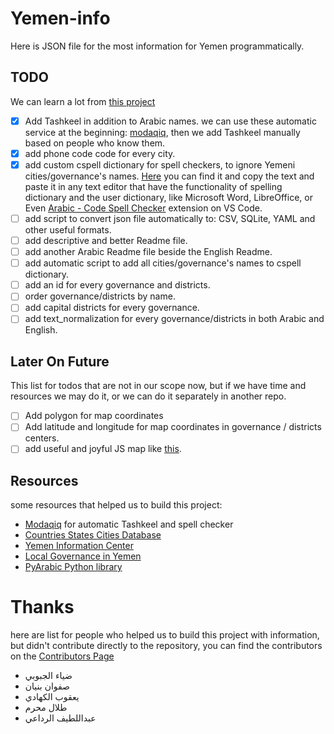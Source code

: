 # Yemen-info

Here is JSON file for the most information for Yemen programmatically.

## TODO

We can learn a lot from [this project](https://github.com/dr5hn/countries-states-cities-database)

- [x] Add Tashkeel in addition to Arabic names. we can use these automatic service at the beginning: [modaqiq](https://dictionary.alc.ae/modaqiq), then we add Tashkeel manually based on people who know them.
- [x] add phone code code for every city.
- [x] add custom cspell dictionary for spell checkers, to ignore Yemeni cities/governance's names. [Here](https://github.com/Yemeni-Open-Source/Yemen-info/blob/main/.cspell/custom-dictionary-workspace.txt) you can find it and copy the text and paste it in any text editor that have the functionality of spelling dictionary and the user dictionary, like Microsoft Word, LibreOffice, or Even [Arabic - Code Spell Checker](https://marketplace.visualstudio.com/items?itemName=streetsidesoftware.code-spell-checker-arabic) extension on VS Code.
- [ ] add script to convert json file automatically to: CSV, SQLite, YAML and other useful formats.
- [ ] add descriptive and better Readme file.
- [ ] add another Arabic Readme file beside the English Readme.
- [ ] add automatic script to add all cities/governance's names to cspell dictionary.
- [ ] add an id for every governance and districts.
- [ ] order governance/districts by name.
- [ ] add capital districts for every governance.
- [ ] add text_normalization for every governance/districts in both Arabic and English.

## Later On Future

This list for todos that are not in our scope now, but if we have time and resources we may do it, or we can do it separately in another repo.

- [ ] Add polygon for map coordinates
- [ ] Add latitude and longitude for map coordinates in governance / districts centers.
- [ ] add useful and joyful JS map like [this](https://yemenlg.org/ar/).

## Resources

some resources that helped us to build this project:

- [Modaqiq](https://dictionary.alc.ae/modaqiq) for automatic Tashkeel and spell checker
- [Countries States Cities Database](https://github.com/dr5hn/countries-states-cities-database)
- [Yemen Information Center](https://yemen-nic.info/)
- [Local Governance in Yemen](https://yemenlg.org/ar/resources-by-governorate/)
- [PyArabic Python library](https://github.com/linuxscout/pyarabic)

# Thanks

here are list for people who helped us to build this project with information, but didn't contribute directly to the repository, you can find the contributors on the [Contributors Page](https://github.com/Yemeni-Open-Source/Yemen-info/graphs/contributors)

- ضياء الجبوبي
- صفوان بنيان
- يعقوب الكهادي
- طلال محرم
- عبداللطيف الرداعي
